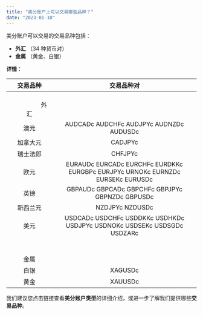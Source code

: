 ```yaml
---
title: "美分账户上可以交易哪些品种？"
date: "2023-01-10"
---
```


美分账户可以交易的交易品种包括：

- **外汇** （34 种货币对）
- **金属** （黄金、白银）

**详情**：

|                           交易品种                           |                          交易品种对                          |
| :----------------------------------------------------------: | :----------------------------------------------------------: |
| &nbsp; &nbsp; &nbsp; &nbsp; &nbsp; &nbsp; &nbsp; &nbsp; &nbsp; &nbsp; &nbsp; &nbsp; &nbsp; &nbsp; &nbsp; &nbsp; &nbsp; &nbsp; &nbsp; &nbsp; &nbsp; 外汇 |                                                              |
|                             澳元                             |           AUDCADc AUDCHFc AUDJPYc AUDNZDc AUDUSDc            |
|                           加拿大元                           |                           CADJPYc                            |
|                           瑞士法郎                           |                           CHFJPYc                            |
|                             欧元                             | EURAUDc EURCADc EURCHFc EURDKKc EURGBPc EURJPYc URNOKc EURNZDc EURSEKc EURUSDc |
|                             英镑                             |       GBPAUDc GBPCADc GBPCHFc GBPJPYc GBPNZDc GBPUSDc        |
|                           新西兰元                           |                       NZDJPYc NZDUSDc                        |
|                             美元                             | USDCADc USDCHFc USDDKKc USDHKDc USDJPYc USDNOKc USDSEKc USDSGDc USDZARc |
| &nbsp; &nbsp; &nbsp; &nbsp; &nbsp; &nbsp; &nbsp; &nbsp; &nbsp; &nbsp; &nbsp; &nbsp; &nbsp; &nbsp; &nbsp; &nbsp; &nbsp; &nbsp; &nbsp; &nbsp; &nbsp; &nbsp; &nbsp; 金属 |                                                              |
|                             白银                             |                           XAGUSDc                            |
|                             黄金                             |                           XAUUSDc                            |


我们建议您点击链接查看**美分账户类型**的详细介绍，或进一步了解我们提供哪些**交易品种**。

